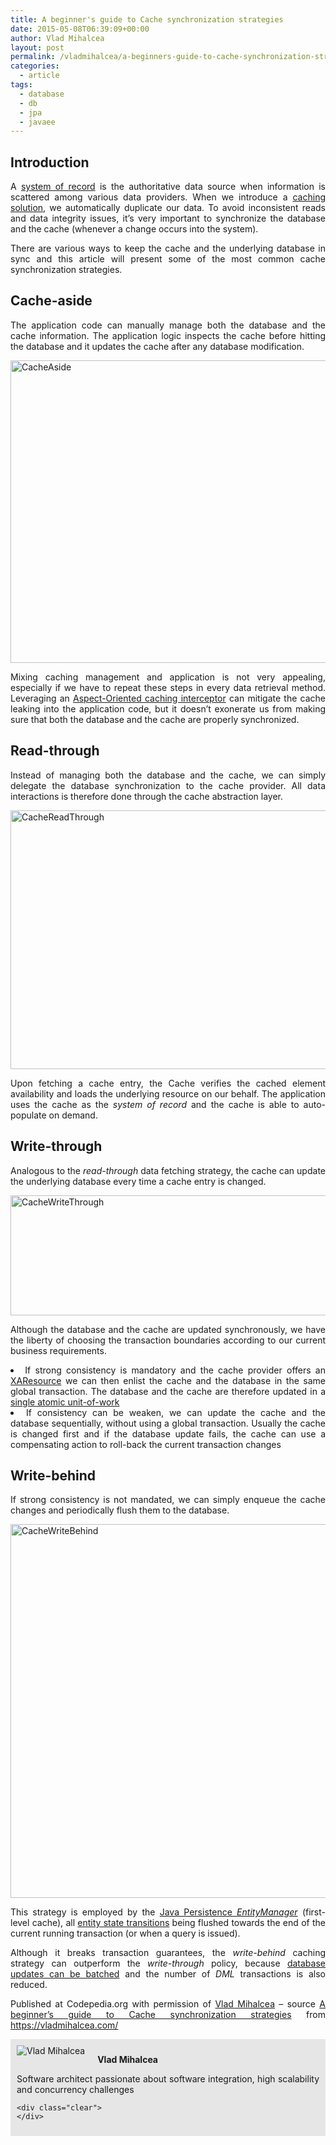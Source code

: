 ```yaml
---
title: A beginner's guide to Cache synchronization strategies
date: 2015-05-08T06:39:09+00:00
author: Vlad Mihalcea
layout: post
permalink: /vladmihalcea/a-beginners-guide-to-cache-synchronization-strategies/
categories:
  - article
tags:
  - database
  - db
  - jpa
  - javaee
---
```

## Introduction

<p style="text-align: justify;">
  A <a href="https://en.wikipedia.org/wiki/System_of_record">system of record</a> is the authoritative data source when information is scattered among various data providers. When we introduce a <a href="https://vladmihalcea.com/2015/04/16/things-to-consider-before-jumping-to-enterprise-caching/">caching solution</a>, we automatically duplicate our data. To avoid inconsistent reads and data integrity issues, it’s very important to synchronize the database and the cache (whenever a change occurs into the system).
</p>

<p style="text-align: justify;">
  There are various ways to keep the cache and the underlying database in sync and this article will present some of the most common cache synchronization strategies.<!--more-->
</p>

## Cache-aside

<p style="text-align: justify;">
  The application code can manually manage both the database and the cache information. The application logic inspects the cache before hitting the database and it updates the cache after any database modification.
</p>

[<img class="alignnone size-large wp-image-4399" src="https://vladmihalcea.files.wordpress.com/2015/04/cacheaside.png?w=788&h=484" alt="CacheAside" width="788" height="484" />](https://vladmihalcea.files.wordpress.com/2015/04/cacheaside.png)

<p style="text-align: justify;">
  Mixing caching management and application is not very appealing, especially if we have to repeat these steps in every data retrieval method. Leveraging an <a href="https://vladmihalcea.com/2014/12/01/spring-request-level-memoization/">Aspect-Oriented caching interceptor</a> can mitigate the cache leaking into the application code, but it doesn’t exonerate us from making sure that both the database and the cache are properly synchronized.
</p>

## Read-through

<p style="text-align: justify;">
  Instead of managing both the database and the cache, we can simply delegate the database synchronization to the cache provider. All data interactions is therefore done through the cache abstraction layer.
</p>

[<img class="alignnone size-large wp-image-4401" src="https://vladmihalcea.files.wordpress.com/2015/04/cachereadthrough.png?w=788&h=414" alt="CacheReadThrough" width="788" height="414" />](https://vladmihalcea.files.wordpress.com/2015/04/cachereadthrough.png)

<p style="text-align: justify;">
  Upon fetching a cache entry, the Cache verifies the cached element availability and loads the underlying resource on our behalf. The application uses the cache as the <em>system of record</em> and the cache is able to auto-populate on demand.
</p>

## Write-through

<p style="text-align: justify;">
  Analogous to the <em>read-through</em> data fetching strategy, the cache can update the underlying database every time a cache entry is changed.
</p>

[<img class="alignnone size-large wp-image-4403" src="https://vladmihalcea.files.wordpress.com/2015/04/cachewritethrough.png?w=788&h=192" alt="CacheWriteThrough" width="788" height="192" />](https://vladmihalcea.files.wordpress.com/2015/04/cachewritethrough.png)

<p style="text-align: justify;">
  Although the database and the cache are updated synchronously, we have the liberty of choosing the transaction boundaries according to our current business requirements.
</p>

<li style="text-align: justify;">
  If strong consistency is mandatory and the cache provider offers an <a href="https://docs.oracle.com/javaee/7/api/javax/transaction/xa/XAResource.html">XAResource</a> we can then enlist the cache and the database in the same global transaction. The database and the cache are therefore updated in a <a href="https://vladmihalcea.com/2014/01/05/a-beginners-guide-to-acid-and-database-transactions/">single atomic unit-of-work</a>
</li>
<li style="text-align: justify;">
  If consistency can be weaken, we can update the cache and the database sequentially, without using a global transaction. Usually the cache is changed first and if the database update fails, the cache can use a compensating action to roll-back the current transaction changes
</li>

## Write-behind

<p style="text-align: justify;">
  If strong consistency is not mandated, we can simply enqueue the cache changes and periodically flush them to the database.
</p>

[<img class="alignnone size-large wp-image-4405" src="https://vladmihalcea.files.wordpress.com/2015/04/cachewritebehind.png?w=788&h=598" alt="CacheWriteBehind" width="788" height="598" />](https://vladmihalcea.files.wordpress.com/2015/04/cachewritebehind.png)

<p style="text-align: justify;">
  This strategy is employed by the <a href="https://vladmihalcea.com/2014/08/07/a-beginners-guide-to-jpahibernate-flush-strategies/">Java Persistence </a><a href="https://docs.oracle.com/javaee/7/api/javax/persistence/EntityManager.html"><em>EntityManager</em></a> (first-level cache), all <a href="https://vladmihalcea.com/2014/07/30/a-beginners-guide-to-jpahibernate-entity-state-transitions/">entity state transitions</a> being flushed towards the end of the current running transaction (or when a query is issued).
</p>

<p style="text-align: justify;">
  Although it breaks transaction guarantees, the <em>write-behind</em> caching strategy can outperform the <em>write-through</em> policy, because <a href="https://vladmihalcea.com/2015/03/18/how-to-batch-insert-and-update-statements-with-hibernate/">database updates can be batched</a> and the number of <em>DML</em> transactions is also reduced.
</p>

<p class="note_normal" style="text-align: justify;">
  Published at Codepedia.org with permission of <a title="A beginner’s guide to Cache synchronization strategies" href="A%20beginner’s guide to Cache synchronization strategies" target="_blank">Vlad Mihalcea</a> – source <a title="https://vladmihalcea.com/2015/04/20/a-beginners-guide-to-cache-synchronization-strategies/" href="https://vladmihalcea.com/2015/04/20/a-beginners-guide-to-cache-synchronization-strategies/" target="_blank">A beginner’s guide to Cache synchronization strategies</a> from <a title="https://vladmihalcea.com/" href="https://vladmihalcea.com/" target="_blank">https://vladmihalcea.com/</a>
</p>

<div id="about_author" style="background-color: #e6e6e6; padding: 10px;">
  <img id="author_portrait" style="float: left; margin-right: 20px;" src="https://lh5.googleusercontent.com/-TE09duPdvbA/U1pkmDy2uSI/AAAAAAAACUM/0AVivijfro4/w896-h897-no/VladMihalcea.jpg" alt="Vlad Mihalcea" />

  <p id="about_author_header">
    <strong>Vlad Mihalcea</strong>
  </p>

  <div id="author_details" style="text-align: justify;">
    Software architect passionate about software integration, high scalability and concurrency challenges
  </div>

  <div id="follow_social" style="clear: both;">
    <div id="social_logos">
      <a class="icon-earth" href="https://vladmihalcea.com/" target="_blank"> </a> <a class="icon-googleplus" href="https://plus.google.com/102351970868518518557/posts" target="_blank"> </a> <a class="icon-twitter" href="https://twitter.com/vlad_mihalcea" target="_blank"> </a> <a class="icon-github" href="https://github.com/vladmihalcea" target="_blank"> </a> <a class="icon-linkedin" href="https://www.linkedin.com/pub/vlad-mihalcea/20/a59/580" target="_blank"> </a>
    </div>

    <div class="clear">
    </div>
  </div>
</div>
